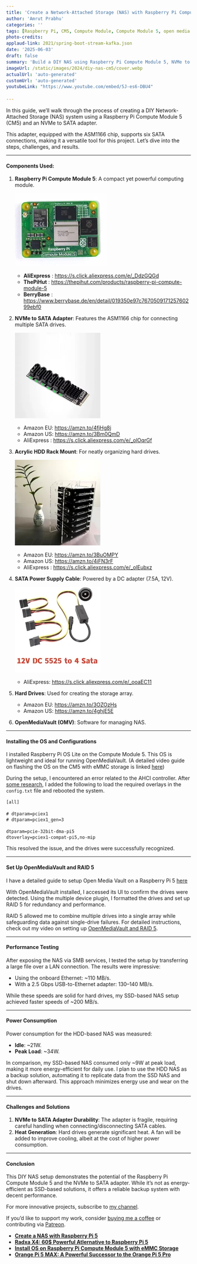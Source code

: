 ```yaml
---
title: 'Create a Network-Attached Storage (NAS) with Raspberry Pi Compute Module 5 and NVMe to SATA Adapter'
author: 'Amrut Prabhu'
categories: ''
tags: [Raspberry Pi, CM5, Compute Module, Compute Module 5, open media vault,NAS, Raid 5]
photo-credits:
applaud-link: 2021/spring-boot-stream-kafka.json
date: '2025-06-03'
draft: false
summary: 'Build a DIY NAS using Raspberry Pi Compute Module 5, NVMe to SATA adapter, and OpenMediaVault with RAID 5.'
imageUrl: /static/images/2024/diy-nas-cm5/cover.webp
actualUrl: 'auto-generated'
customUrl: 'auto-generated'
youtubeLink: "https://www.youtube.com/embed/5J-es6-DBU4"

---
```

<TOCInline toc={props.toc} asDisclosure />  

In this guide, we’ll walk through the process of creating a DIY Network-Attached Storage (NAS) system using a Raspberry Pi Compute Module 5 (CM5) and an NVMe to SATA adapter.

This adapter, equipped with the ASM1166 chip, supports six SATA connections, making it a versatile tool for this project. Let’s dive into the steps, challenges, and results.

----------

#### Components Used:

1.  **Raspberry Pi Compute Module 5**: A compact yet powerful computing module.

    ![sata adapater](/static/images/2024/diy-nas-cm5/cm5-front.webp)

    - **AliExpress** : https://s.click.aliexpress.com/e/_DdzGQGd
    - **ThePiHut** : https://thepihut.com/products/raspberry-pi-compute-module-5
    - **BerryBase** : https://www.berrybase.de/en/detail/019350e97c767050917125760299ebf0

2.  **NVMe to SATA Adapter**: Features the ASM1166 chip for connecting multiple SATA drives.

    ![sata adapater](/static/images/2024/diy-nas-cm5/sata-adapter.webp)

    - Amazon EU:          https://amzn.to/4fjHg8j
    - Amazon US:          https://amzn.to/3Bm0QmD
    - AliExpress  :          https://s.click.aliexpress.com/e/_olOqrGf
3.  **Acrylic HDD Rack Mount**: For neatly organizing hard drives.

    ![hdd rack](/static/images/2024/diy-nas-cm5/hdd-rack.webp)

    - Amazon EU:          https://amzn.to/3BuOMPY
    - Amazon US:          https://amzn.to/4iFN3rF
    - AliExpress  :          https://s.click.aliexpress.com/e/_olEubxz
4.  **SATA Power Supply Cable**: Powered by a DC adapter (7.5A, 12V).

    ![sata power supply](/static/images/2024/diy-nas-cm5/sata-power.webp)

    - AliExpress:           https://s.click.aliexpress.com/e/_ooaEC11
5.  **Hard Drives**: Used for creating the storage array.
    - Amazon EU:        https://amzn.to/3OZOzHs
    - Amazon US:        https://amzn.to/4ghjE5E

6.  **OpenMediaVault (OMV)**: Software for managing NAS.

----------

#### Installing the OS and Configurations

I installed Raspberry Pi OS Lite on the Compute Module 5. This OS is lightweight and ideal for running OpenMediaVault. (A detailed video guide on flashing the OS on the CM5 with eMMC storage is linked [here](https://smarthomecircle.com/how-to-install-os-on-raspberry-pi-compute-module-5-emmc-storage))

During the setup, I encountered an error related to the AHCI controller. After [some research](https://github.com/raspberrypi/linux/issues/6214#issuecomment-2246811573), I added the following to load the required overlays in the `config.txt` file and rebooted the system.

  ```properties
[all]  

# dtparam=pciex1  
# dtparam=pciex1_gen=3  
  
dtparam=pcie-32bit-dma-pi5  
dtoverlay=pciex1-compat-pi5,no-mip
```
This resolved the issue, and the drives were successfully recognized.

----------

#### Set Up OpenMediaVault and RAID 5

I have a detailed guide to setup Open Media Vault on a Raspberry Pi 5 [here](https://smarthomecircle.com/create-nas-with-raspberry-pi-5)

With OpenMediaVault installed, I accessed its UI to confirm the drives were detected. Using the multiple device plugin, I formatted the drives and set up RAID 5 for redundancy and performance.

RAID 5 allowed me to combine multiple drives into a single array while safeguarding data against single-drive failures. For detailed instructions, check out my video on setting up [OpenMediaVault and RAID 5](https://youtu.be/0AVOghLYEu8).

----------

#### Performance Testing

After exposing the NAS via SMB services, I tested the setup by transferring a large file over a LAN connection. The results were impressive:

-   Using the onboard Ethernet: ~110 MB/s.
-   With a 2.5 Gbps USB-to-Ethernet adapter: 130–140 MB/s.

While these speeds are solid for hard drives, my SSD-based NAS setup achieved faster speeds of ~200 MB/s.

----------

#### Power Consumption

Power consumption for the HDD-based NAS was measured:

-   **Idle**: ~21W.
-   **Peak Load**: ~34W.

In comparison, my SSD-based NAS consumed only ~9W at peak load, making it more energy-efficient for daily use. I plan to use the HDD NAS as a backup solution, automating it to replicate data from the SSD NAS and shut down afterward. This approach minimizes energy use and wear on the drives.

----------

#### Challenges and Solutions

1.  **NVMe to SATA Adapter Durability**: The adapter is fragile, requiring careful handling when connecting/disconnecting SATA cables.
2.  **Heat Generation**: Hard drives generate significant heat. A fan will be added to improve cooling, albeit at the cost of higher power consumption.

----------

#### Conclusion

This DIY NAS setup demonstrates the potential of the Raspberry Pi Compute Module 5 and the NVMe to SATA adapter. While it’s not as energy-efficient as SSD-based solutions, it offers a reliable backup system with decent performance.

For more innovative projects, subscribe to [my channel](https://www.youtube.com/@SmartHomeCircle).

If you’d like to support my work, consider [buying me a coffee](https://www.buymeacoffee.com/amrutprabhu) or contributing via [Patreon](https://patreon.com/AmrutPrabhu).

-   [**Create a NAS with Raspberry Pi 5**](https://smarthomecircle.com/create-nas-with-raspberry-pi-5)
-   [**Radxa X4: 60$ Powerful Atlernative to Raspberry Pi 5**](https://smarthomecircle.com/radxa-x4-alternative-to-raspberry-pi-5)
-   [**Install OS on Raspberry Pi Compute Module 5 with eMMC Storage**](https://smarthomecircle.com/how-to-install-os-on-raspberry-pi-compute-module-5-emmc-storage)
-   [**Orange Pi 5 MAX: A Powerful Successor to the Orange Pi 5 Pro**](https://smarthomecircle.com/Orange-pi-5-max-a-powerful-successor-to-orange-pi-5-pro)

